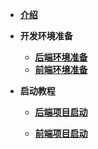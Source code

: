 
* [**介绍**](/introduce)

* **开发环境准备**
  * **[后端环境准备](/prepare/background)**
  * **[前端环境准备](/prepare/frontend)**

- **启动教程**

  - **[后端项目启动](/start/background)**

  - **[前端项目启动](/start/frontend)**

    

  